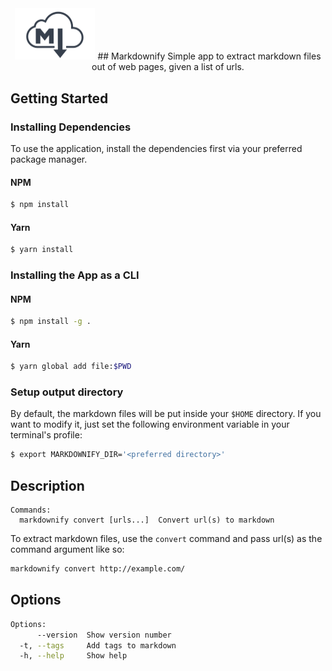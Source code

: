 <div align="center">

<img src="./logo.png" alt="markdownify" width="128"/>
## Markdownify
Simple app to extract markdown files out of web pages, given a list of urls.
</div>

## Getting Started
### Installing Dependencies
To use the application, install the dependencies first via your preferred package manager.
#### NPM
```bash
$ npm install
```
#### Yarn
```bash
$ yarn install
```

### Installing the App as a CLI
#### NPM
```bash
$ npm install -g .
```
#### Yarn
```bash
$ yarn global add file:$PWD
```

### Setup output directory
By default, the markdown files will be put inside your `$HOME` directory. If you want to modify it, just set the following environment variable in your terminal's profile:
```bash
$ export MARKDOWNIFY_DIR='<preferred directory>'
```
## Description
```
Commands:
  markdownify convert [urls...]  Convert url(s) to markdown
```
To extract markdown files, use the `convert` command and pass url(s) as the command argument like so:
```bash
markdownify convert http://example.com/
```

## Options
```bash
Options:
      --version  Show version number                                   [boolean]
  -t, --tags     Add tags to markdown                                   [string]
  -h, --help     Show help                                             [boolean]
```